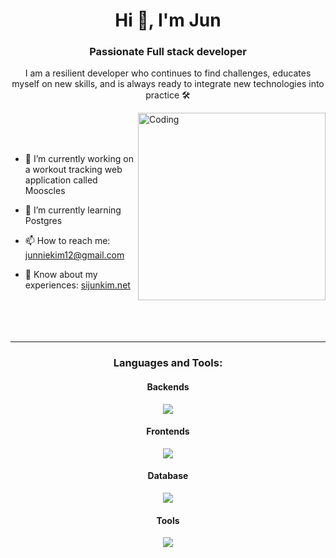 <h1 align="center">Hi 👋, I'm Jun</h1>
<h3 align="center">Passionate Full stack developer</h3>
<p align="center">I am a resilient developer who continues to find challenges, educates myself on new skills, and is always ready to integrate new technologies into practice 🛠️</p>

<img align="right" alt="Coding" width="300" src="https://user-images.githubusercontent.com/74038190/229223263-cf2e4b07-2615-4f87-9c38-e37600f8381a.gif">
<br><br><br>


- 🔭 I’m currently working on a workout tracking web application called Mooscles 
- 🌱 I’m currently learning Postgres
- 📫 How to reach me: junniekim12@gmail.com

- 📄 Know about my experiences: <a href="https://sijunkim.net">sijunkim.net</a>
<br><br><br><br><br>
<hr/>

<h3 align="center">Languages and Tools:</h3>

<h4 align="center">Backends</h3>
<p align="center">
  <a href="https://skillicons.dev">
    <img src="https://skillicons.dev/icons?i=java,nodejs,py,express,ruby" />
  </a>
</p>

<h4 align="center">Frontends</h3>
<p align="center">
  <a href="https://skillicons.dev">
    <img src="https://skillicons.dev/icons?i=ts,js,react,nextjs,tailwind,angular,bootstrap,gatsby,sass" />
  </a>
</p>

<h4 align="center">Database</h3>
<p align="center">
  <a href="https://skillicons.dev">
    <img src="https://skillicons.dev/icons?i=mongodb,postgresql" />
  </a>
</p>
<h4 align="center">Tools</h3>
<p align="center">
  <a href="https://skillicons.dev">
    <img src="https://skillicons.dev/icons?i=git,github,docker,vscode,postman,bash,jenkins,visualstudio,vite" />
  </a>
</p>

<br>
